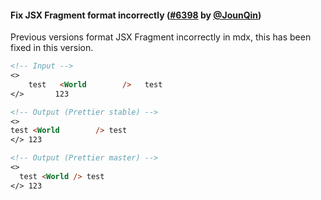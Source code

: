 #### Fix JSX Fragment format incorrectly ([#6398](https://github.com/prettier/prettier/pull/6398) by [@JounQin](https://github.com/JounQin))

Previous versions format JSX Fragment incorrectly in mdx, this has been fixed in this version.

<!-- prettier-ignore -->
```md
<!-- Input -->
<>
    test   <World        />   test
</>       123

<!-- Output (Prettier stable) -->
<>
test <World        /> test
</> 123

<!-- Output (Prettier master) -->
<>
  test <World /> test
</> 123
```
